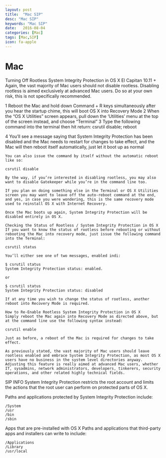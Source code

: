 ```yaml
---
layout: post
title:  "Mac SIP"
desc: "Mac SIP"
keywords: "Mac SIP"
date:   2016-08-04
categories: [Mac]
tags: [Mac,SIP]
icon: fa-apple
---
```


# Mac

Turning Off Rootless System Integrity Protection in OS X El Capitan 10.11 +
Again, the vast majority of Mac users should not disable rootless. Disabling rootless is aimed exclusively at advanced Mac users. Do so at your own risk, this is not specifically recommended.

1	Reboot the Mac and hold down Command + R keys simultaneously after you hear the startup chime, this will boot OS X into Recovery Mode
2  	When the “OS X Utilities” screen appears, pull down the ‘Utilities’ menu at the top of the screen instead, and choose “Terminal”
3  	Type the following command into the terminal then hit return:
   	csrutil disable; reboot

4  	You’ll see a message saying that System Integrity Protection has been disabled and the Mac needs to restart for changes to take effect, and the Mac will then reboot itself automatically, just let it boot up as normal

	You can also issue the command by itself without the automatic reboot like so:

	csrutil disable

	By the way, if you’re interested in disabling rootless, you may also want to disable Gatekeeper while you’re in the command line too.

	If you plan on doing something else in the Terminal or OS X Utilities screen you may want to leave off the auto-reboot command at the end, and yes, in case you were wondering, this is the same recovery mode used to reinstall OS X with Internet Recovery.

	Once the Mac boots up again, System Integrity Protection will be disabled entirely in OS X.

	Checking the Status of Rootless / System Integrity Protection in OS X
	If you want to know the status of rootless before rebooting or without rebooting the Mac into recovery mode, just issue the following command into the Terminal:

	csrutil status

	You’ll either see one of two messages, enabled indi:

	$ csrutil status
	System Integrity Protection status: enabled.

	or

	$ csrutil status
	System Integrity Protection status: disabled

	If at any time you wish to change the status of rootless, another reboot into Recovery Mode is required.

	How to Re-Enable Rootless System Integrity Protection in OS X
	Simply reboot the Mac again into Recovery Mode as directed above, but at the command line use the following syntax instead:

	csrutil enable

	Just as before, a reboot of the Mac is required for changes to take effect.

	As previously stated, the vast majority of Mac users should leave rootless enabled and embrace System Integrity Protection, as most OS X users have no business in the system level directories anyway. Adjusting this feature is really aimed at advanced Mac users, whether IT, sysadmins, network administrators, developers, tinkerers, security operations, and other related highly technical fields.
	
	
	
SIP INFO
	System Integrity Protection restricts the root account and limits the actions that the root user can perform on protected parts of OS X.

Paths and applications protected by System Integrity Protection include:

```
/System
/usr
/bin
/sbin
```
Apps that are pre-installed with OS X
Paths and applications that third-party apps and installers can write to include:

```
/Applications
/Library
/usr/local
```

